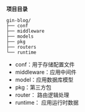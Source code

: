 **项目目录**
```
gin-blog/
├── conf
├── middleware
├── models
├── pkg
├── routers
└── runtime
```
- conf：用于存储配置文件
- middleware：应用中间件
- model：应用数据库模型
- pkg：第三方包
- router： 路由逻辑处理
- runtime： 应用运行时数据
